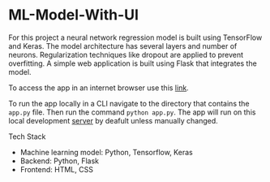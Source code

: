 # ML-Model-With-UI

For this project a neural network regression model is built using TensorFlow and Keras. The model architecture has several layers and number of neurons. Regularization techniques like dropout are applied to prevent overfitting. A simple web application is built using Flask that integrates the model.  

To access the app in an internet browser use this [link](https://em008.github.io/ML-Model-With-UI/).

To run the app locally in a CLI navigate to the directory that contains the `app.py` file. Then run the command `python app.py`. The app will run on this local development [server](http://127.0.0.1:5000) by deafult unless manually changed.

Tech Stack
- Machine learning model: Python, Tensorflow, Keras
- Backend: Python, Flask
- Frontend: HTML, CSS
